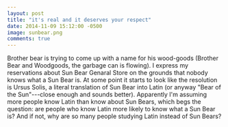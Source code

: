 ```yaml
---
layout: post
title: "it's real and it deserves your respect"
date: 2014-11-09 15:12:00 -0500
image: sunbear.png 
comments: true
---
```

Brother bear is trying to come up with a name for his wood-goods (Brother Bear and Woodgoods, the garbage can is flowing). I express my reservations about Sun Bear Genaral Store on the grounds that nobody knows what a Sun Bear is. At some point it starts to look like the resolution is Ursus Solis, a literal translation of Sun Bear into Latin (or anyway "Bear of the Sun"---close enough and sounds better). Apparently I'm assuming more people know Latin than know about Sun Bears, which begs the question: are people who know Latin more likely to know what a Sun Bear is? And if not, why are so many people studying Latin instead of Sun Bears?
